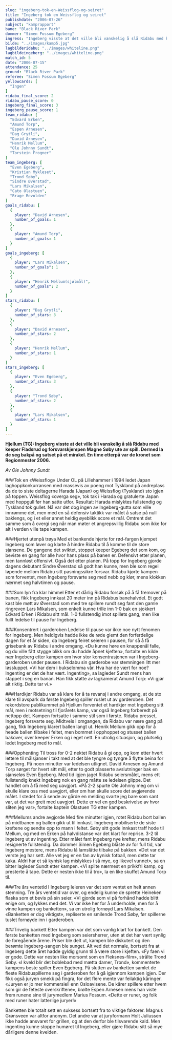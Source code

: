```yaml
---
slug: "ingeberg-tok-en-Weissflog-og-seiret"
title: "Ingeberg tok en Weissflog og seiret"
publishdate: "2006-07-26"
subject: "kamprapport"
bane: "Black River Park"
dommer: "Simen Fossum Egeberg"
ingress: "Ingeberg visste at det ville bli vanskelig å slå Ridabu med keeper Fladsrud og forsvarskjempen Magne Søby ute av spill. Dermed la de seg bakpå og satset på et mirakel. En time etterpå var de kronet som Regionmester 2006."
bilde: "../images/kamp5.jpg"
lagbilderidabu: "../images/whiteline.png"
lagbildeingeberg: "../images/whiteline.png"
match_id: 5
date: "2006-07-15"
attendance: 25
ground: "Black River Park"
referee: "Simen Fossum Egeberg"
yellowcards: [
  "Ingen"
]
ridabu_final_score: 2
ridabu_pause_score: 0
ingeberg_final_score: 3
ingeberg_pause_score: 1
team_ridabu: [
  "Edvard Erken",
  "Amund Torp",
  "Espen Arnesen",
  "Dag Grytli",
  "David Arnesen",
  "Henrik Mellum",
  "Ole Johnny Sundt",
  "Torstein Frogner"
]
team_ingeberg: [
  "Even Egeberg",
  "Kristian Mykleset",
  "Trond Søby",
  "Sindre Øverstad",
  "Lars Mikalsen",
  "Cato Olastuen",
  "Brage Bevolden"
]
goals_ridabu: [
  {
    player: "David Arnesen",
    number_of_goals: 1
  },
  {
    player: "Amund Torp",
    number_of_goals: 1
  }
]
goals_ingeberg: [
  {
    player: "Lars Mikalsen",
    number_of_goals": 1
  },
  {
    player: "Henrik Mellum(sjølmål)",
    number_of_goals": 2
  }
]
stars_ridabu: [
  {
    player: "Dag Grytli",
    number_of_stars: 3
  },
  {
    player: "David Arnesen",
    number_of_stars: 2
  },
  {
    player: "Henrik Mellum",
    number_of_stars: 1
  }
]
stars_ingeberg: [
  {
    player: "Even Egeberg",
    number_of_stars: 3
  },
  {
    player: "Trond Søby",
    number_of_stars: 2
  },
  {
    player: "Lars Mikalsen",
    number_of_stars: 1
  }
]
---
```


**Hjellum (TG): Ingeberg visste at det ville bli vanskelig å slå Ridabu med keeper Fladsrud og forsvarskjempen Magne Søby ute av spill. Dermed la de seg bakpå og satset på et mirakel. En time etterpå var de kronet som Regionmester 2006.**

*Av Ole Johnny Sundt*

###Tok en «Weissflog»
Under OL på Lillehammer i 1994 ledet Japan laghoppkonkurransen med massevis av poeng mot Tyskland på andreplass da de to siste deltagerne Harada (Japan) og Weissflog (Tyskland) sto igjen på toppen. Weissflog «overga seg», tok tak i Harada og gratulerte Japan med hoppgull før han satte utfor. Resultat: Harada mislyktes fullstendig og Tyskland tok gullet.
Nå var det dog ingen av Ingeberg-gutta som ville innrømme det, men med en så defensiv taktikk var målet å satse på null baklengs, og i et eller annet heldig øyeblikk score et mål. Omtrent det samme som å overgi seg når man møter et angrepsvillig Ridabu som ikke for alt i verden ville tape kampen.

###Hjertet utenpå trøya
Med et bankende hjerte for rød-fargen kjempet Ingeberg som løver og klarte å hindre Ridabu til å komme til de store sjansene. De gangene det sviktet, stoppet keeper Egeberg det som kom, og beviste en gang for alle hvor hans plass på banen er. Defensivt etter planen, men tannløst offensivt. Også det etter planen. På topp for Ingeberg gjorde dagens debutant Sindre Øverstad så godt han kunne, men ble som regel løpende mellom Ridabu sitt pasningssikre forsvar. Ridabu kjørte kampen som forventet, men Ingeberg forsvarte seg med nebb og klør, mens klokken nærmet seg halvtimen og pause.

###Som lyn fra klar himmel
Etter et dårlig Ridabu forsøk på å få fremover på banen, fikk Ingeberg innkast 20 meter inn på Ridabus banehalvdel. Et godt kast ble møtt av Øverstad som med tre spillere rundt seg fant den gamle ringreven Lars Mikalsen, som enkelt kunne trille inn 1-0 bak en sjokkert Edvard Erken i Ridabu sitt mål. 1-0 fullstendig imot spillets gang, men like fullt ledelse til pause for Ingeberg.

###Konsentrert i garderoben
Ledelse til pause var ikke noe nytt fenomen for Ingeberg. Men heldigvis hadde ikke de røde glemt den forferdelige dagen for et år siden, da Ingeberg feiret seieren i pausen, for så å få grisebank av Ridabu i andre omgang. «Du kunne høre en knappenål falle, og du ville fått stygge blikk om du hadde åpnet kjeften», fortalte en kilde nær Ingeberg etter kampen om hvor stor konsentrasjonen var i Ingeberg-garderoben under pausen.
I Ridabu sin garderobe var stemningen litt mer løssluppet. «Vi har dem i bukselomma vår. Hva har de vært for noe? Ingenting er det de har vært. Ingenting», sa lagleder Sundt mens han stappet i seg en banan. Han fikk støtte av lagkamerat Amund Torp: «Vi gjør alt riktig. Dette tar vi.»

###Hardkjør
Ridabu var så klare for å ta revansj i andre omgang, at de sto klare til avspark da første Ingeberg spiller ruslet ut av garderoben. Det rekordstore publikummet på Hjellum forventet et hardkjør mot Ingeberg sitt mål, men i motsetning til fjorårets kamp, var også Ingeberg forberedt på nettopp det. Kampen fortsatte i samme stil som i første. Ridabu presset, Ingeberg forsvarte seg. Midtveis i omgangen, da Ridabu var nære gang på gang, fikk Ingeberg klarert ballen langt ut. Henrik Mellum gikk opp for å heade ballen tilbake i feltet, men bommet i opphoppet og stusset ballen bakover, over keeper Erken og i eget nett. En utrolig situasjon, og plutselig ledet Ingeberg med to mål.

###Opphenting
Til tross for 0-2 nektet Ridabu å gi opp, og kom etter hvert lettere til målsjanser i takt med at det ble tyngre og tyngre å flytte beina for Ingeberg. På noen minutter var ledelsen utlignet. David Arnesen og Amund Torp sørget for hvert sitt mål, etter to godt plasserte avslutninger bak en sjanseløs Even Egeberg. Med tid igjen jaget Ridabu seiersmålet, mens ett fullstendig knekt Ingeberg nok en gang måtte se ledelsen glippe. Det handlet om å få med seg uavgjort. «På 2-2 spurte Ole Johnny meg om vi skulle klare oss med uavgjort, eller om han skulle score det avgjørende målet. I stedet for å sende av gårde en melding svarte jeg bare som sant var, at det var greit med uavgjort. Dette er vel en god beskrivelse av hvor sliten jeg var», fortalte kaptein Olastuen TG etter kampen.

###Mellums andre avgjorde
Med fire minutter igjen, rotet Ridabu bort ballen på midtbanen og ballen gikk ut til innkast. Ingeberg mobiliserte de siste kreftene og sendte opp to mann i feltet. Søby sitt gode innkast traff hode til Mellum, og med en Erken på halvdistanse var det klart for reprise. 3-2 til Ingeberg ut av ingenting. Etter målet fant Ingeberg nye krefter, mens Ridabu resignerte fullstendig. Da dommer Simen Egeberg blåste av for full tid, var Ingeberg mestere, mens Ridabu lå lamslåtte tilbake på bakken. «Det var det verste jeg har sett. Alle vet jeg er en fan av kynisk fotball, men dette tar kaka. Aldri har et så kynisk lag mislykkes i så mye, og likevel vunnet», sa en bitter lagleder Sundt etter kampen. «Vi spilte nærmest en prikkfri kamp, og presterte å tape. Dette er nesten ikke til å tro», la en like skuffet Amund Torp til.

###Tre års ventetid
I Ingeberg leieren var det som ventet en helt annen stemning. Tre års ventetid var over, og endelig kunne de sprette Heineken flaska som et bevis på sin seier. «Vi gjorde som vi på forhånd hadde blitt enige om, og lykkes med det. Vi var ikke her for å underholde, men for å vinne kampen og banketten», sa en utrolig fornøyd Lars Mikalsen. «Banketten er dog viktigst», repliserte en smilende Trond Søby, før spillerne tuslet fornøyde inn i garderoben.

###Trivelig bankett
Etter kampen var det som vanlig klart for bankett. Den første banketten med Ingeberg som seiersherrer, uten at det har vært synlig de foregående årene. Priser ble delt ut, kampen ble diskutert og den berømte Ingeberg-sangen ble sunget. Alt ved det normale, bortsett fra at Ingeberg dette året hadde gyldig grunn til å være store i kjeften. «Fy faen vi er gode. Dette var nesten like morsomt som en Fleksnes-film», strålte Trond Søby. «I kveld blir det boblebad med mætta damer, Trond», kommenterte kampens beste spiller Even Egeberg. På slutten av banketten samlet de fleste Ridabuspillerne seg i garderoben for å gå igjennom kampen igjen. Der fikk også juryen smekk på fingra, for det flere mente var feilaktig kåringer. «Juryen er jo mer kommersiell enn Osloavisene. De kårer spillere etter hvem som gir de feteste overskriftene», brølte Espen Arnesen mens han viste frem runene sine til jurymedlem Marius Fossum. «Dette er runer, og folk med runer hater latterlige juryer!»

Banketten ble totalt sett en suksess bortsett fra to viktige faktorer. Magnus Grønsveen var altfor anonym. Det andre var at juryformann Holt Juliussen ikke hadde ansvaret for grillen, og at den derfor ble tilsvarende kald. Men ingenting kunne stoppe humøret til Ingeberg, eller gjøre Ridabu sitt så mye dårligere denne kvelden.